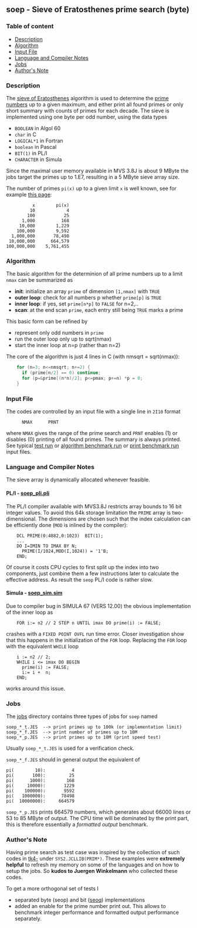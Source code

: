 ## soep - Sieve of Eratosthenes prime search (byte)

### Table of content

- [Description](#user-content-description)
- [Algorithm](#user-content-algorithm)
- [Input File](#user-content-ifile)
- [Language and Compiler Notes](#user-content-langcomp)
- [Jobs](#user-content-jobs)
- [Author's Note](#user-content-anote)

### Description <a name="description"></a>
The [sieve of Eratosthenes](https://en.wikipedia.org/wiki/Sieve_of_Eratosthenes)
algorithm is used to determine the
[prime numbers](https://en.wikipedia.org/wiki/Prime_number) up to a given
maximum, and either print all found primes or only short summary with counts
of primes for each decade. The sieve is implemented using one byte per odd
number, using the data types
- `BOOLEAN` in Algol 60
- `char` in C
- `LOGICAL*1` in Fortran
- `boolean` in Pascal
- `BIT(1)` in PL/I
- `CHARACTER` in Simula

Since the maximal user memory available in MVS 3.8J is about 9 MByte the
jobs target the primes up to 1.E7, resulting in a 5 MByte sieve array size.

The number of primes `pi(x)` up to a given limit `x` is well known, see for
example [this page](https://primes.utm.edu/howmany.html):

              x        pi(x)
             10            4
            100           25
          1,000          168
         10,000        1,229
        100,000        9,592
      1,000,000       78,498
     10,000,000      664,579
    100,000,000    5,761,455

### Algorithm <a name="algorithm"></a>
The basic algorithm for the determinion of all prime numbers up to a
limit `nmax` can be summarized as
- **init**: initialize an array `prime` of dimension `[1,nmax]` with `TRUE`
- **outer loop**: check for all numbers p whether `prime[p]` is `TRUE`
- **inner loop**: if yes, set `prime[n*p]` to `FALSE` for n=2,..
- **scan**: at the end scan `prime`, each entry still being `TRUE` marks a prime

This basic form can be refined by
- represent only odd numbers in `prime`
- run the outer loop only up to sqrt(nmax)
- start the inner loop at n=p (rather than n=2)

The core of the algorithm is just 4 lines in C (with nmsqrt = sqrt(nmax)):
``` c
    for (n=3; n<=nmsqrt; n+=2) {    
      if (prime[n/2] == 0) continue;
      for (p=&prime[(n*n)/2]; p<=pmax; p+=n) *p = 0;
    }
```

### Input File <a name="ifile"></a>
The codes are controlled by an input file with a single line in `2I10` format
```
      NMAX      PRNT
```

where `NMAX` gives the range of the prime search and `PRNT` enables (1)
or disables (0) printing of all found primes. The summary is always
printed.
See typical [test run](soep_ctst.dat) or
[algorithm benchmark run](soep_cnat.dat) or
[print benchmark run](soep_cprt.dat) input files.

### Language and Compiler Notes <a name="langcomp"></a>
The sieve array is dynamically allocated whenever feasible.

#### PL/I - [soep_pli.pli](soep_pli.pli)
The PL/I compiler available with MVS3.8J restricts array bounds to
16 bit integer values. To avoid this 64k storage limitation the `PRIME`
array is two-dimensional. The dimensions are chosen such that the index
calculation can be efficiently done (`MOD` is inlined by the compiler):
```
    DCL PRIME(0:4882,0:1023)  BIT(1);
    ...
    DO I=IMIN TO IMAX BY N;
      PRIME(I/1024,MOD(I,1024)) = '1'B;
    END;
```

Of course it costs CPU cycles to first split up the index into two
components, just combine them a few instructions later to calculate
the effective address. As result the `seop` PL/I code is rather slow.

#### Simula - [soep_sim.sim](soep_sim.sim)
Due to compiler bug in SIMULA 67 (VERS 12.00) the obvious implementation
of the inner loop as
```
    FOR i:= n2 // 2 STEP n UNTIL imax DO prime(i) := FALSE;
```

crashes with a `FIXED POINT OVFL` run time error. Closer investigation show
that this happens in the initialization of the `FOR` loop. Replacing the
`FOR` loop with the equivalent `WHILE` loop
```
    i := n2 // 2;
    WHILE i <= imax DO BEGIN
      prime(i) := FALSE;
      i:= i +  n;
    END;
```

works around this issue.

### Jobs <a name="jobs"></a>
The [jobs](../jobs) directory contains three types of jobs for `soep` named

    soep_*_t.JES  --> print primes up to 100k (or implementation limit)
    soep_*_f.JES  --> print number of primes up to 10M
    soep_*_p.JES  --> print primes up to 10M (print speed test)

Usually `soep_*_t.JES` is used for a verification check.

`soep_*_f.JES` should in general output the equivalent of

    pi(        10):          4
    pi(       100):         25
    pi(      1000):        168
    pi(     10000):       1229
    pi(    100000):       9592
    pi(   1000000):      78498
    pi(  10000000):     664579

`soep_*_p.JES` prints 664579 numbers, which generates about 66000 lines
or 53 to 85 MByte of output. The CPU time will be dominated by the print
part, this is therefore essentially a _formatted output_ benchmark.

### Author's Note <a name="anote"></a>
Having prime search as test case was inspired by the collection of such
codes in [tk4-](http://wotho.ethz.ch/tk4-/) under `SYS2.JCLLIB(PRIM*)`.
These examples were **extremely helpful** to refresh my memory on some
of the languages and on how to setup the jobs. So
**kudos to Juergen Winkelmann** who collected these codes.

To get a more orthogonal set of tests I 
- separated byte (seop) and bit ([seoq](README_soeq.md)) implementations
- added an enable for the prime number print out. This allows to benchmark
  integer performance and formatted output performance separately.
